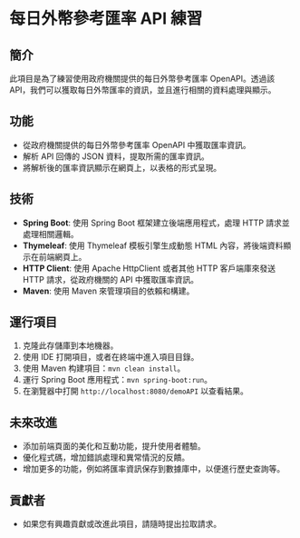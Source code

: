 # 每日外幣參考匯率 API 練習

## 簡介
此項目是為了練習使用政府機關提供的每日外幣參考匯率 OpenAPI。透過該 API，我們可以獲取每日外幣匯率的資訊，並且進行相關的資料處理與顯示。

## 功能
- 從政府機關提供的每日外幣參考匯率 OpenAPI 中獲取匯率資訊。
- 解析 API 回傳的 JSON 資料，提取所需的匯率資訊。
- 將解析後的匯率資訊顯示在網頁上，以表格的形式呈現。

## 技術
- **Spring Boot**: 使用 Spring Boot 框架建立後端應用程式，處理 HTTP 請求並處理相關邏輯。
- **Thymeleaf**: 使用 Thymeleaf 模板引擎生成動態 HTML 內容，將後端資料顯示在前端網頁上。
- **HTTP Client**: 使用 Apache HttpClient 或者其他 HTTP 客戶端庫來發送 HTTP 請求，從政府機關的 API 中獲取匯率資訊。
- **Maven**: 使用 Maven 來管理項目的依賴和構建。

## 運行項目
1. 克隆此存儲庫到本地機器。
2. 使用 IDE 打開項目，或者在終端中進入項目目錄。
3. 使用 Maven 构建項目：`mvn clean install`。
4. 運行 Spring Boot 應用程式：`mvn spring-boot:run`。
5. 在瀏覽器中打開 `http://localhost:8080/demoAPI` 以查看結果。

## 未來改進
- 添加前端頁面的美化和互動功能，提升使用者體驗。
- 優化程式碼，增加錯誤處理和異常情況的反饋。
- 增加更多的功能，例如將匯率資訊保存到數據庫中，以便進行歷史查詢等。

## 貢獻者
- 如果您有興趣貢獻或改進此項目，請隨時提出拉取請求。
